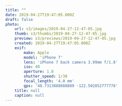 ```yaml
---
title: ""
date: 2019-04-27T19:47:05.000Z
draft: false
photo:
    url: s3/images/2019-04-27-12-47-05.jpg
    thumb: s3/thumbs/2019-04-27-12-47-05.jpg
    preview: s3/previews/2019-04-27-12-47-05.jpg
    created: 2019-04-27T19:47:05.000Z
    exif:
        make: Apple
        model: 'iPhone 7'
        lens: 'iPhone 7 back camera 3.99mm f/1.8'
        iso: 40
        aperture: 1.8
        shutter_speed: 1/30
        focal_length: '4.0 mm'
        gps: '48.7313888888889 -122.502852777778'
    title: null
    caption: null
---
```


